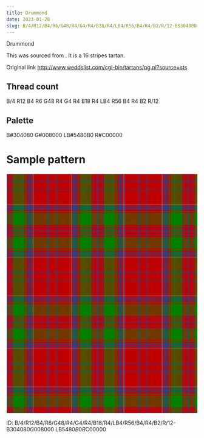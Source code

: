 ```yaml
---
title: Drummond
date: 2023-01-20
slug: B/4/R12/B4/R6/G48/R4/G4/R4/B18/R4/LB4/R56/B4/R4/B2/R/12-B$304080 G$008000 LB$5480B0 R$C00000
---
```

Drummond

This was sourced from <no value>.  It is a 16 stripes tartan.

Original link http://www.weddslist.com/cgi-bin/tartans/pg.pl?source=sts

## Thread count
B/4 R12 B4 R6 G48 R4 G4 R4 B18 R4 LB4 R56 B4 R4 B2 R/12

## Palette
B#304080 G#008000 LB#5480B0 R#C00000

# Sample pattern

![Tartan detail](tartan.png "B/4 R12 B4 R6 G48 R4 G4 R4 B18 R4 LB4 R56 B4 R4 B2 R/12 tartan")

ID: B/4/R12/B4/R6/G48/R4/G4/R4/B18/R4/LB4/R56/B4/R4/B2/R/12-B$304080 G$008000 LB$5480B0 R$C00000